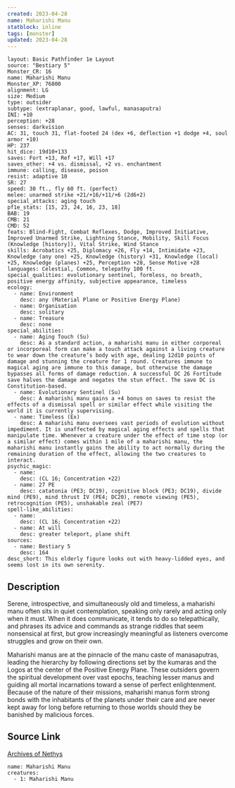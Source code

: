 ```yaml
---
created: 2023-04-28
name: Maharishi Manu
statblock: inline
tags: [monster]
updated: 2023-04-28
---
```

```statblock
layout: Basic Pathfinder 1e Layout
source: "Bestiary 5"
Monster_CR: 16
name: Maharishi Manu
Monster_XP: 76800
alignment: LG
size: Medium
type: outsider
subtype: (extraplanar, good, lawful, manasaputra)
INI: +10
perception: +28
senses: darkvision
AC: 31, touch 31, flat-footed 24 (dex +6, deflection +1 dodge +4, soul armor +10)
HP: 237
hit_dice: 19d10+133
saves: Fort +13, Ref +17, Will +17
saves_other: +4 vs. dismissal, +2 vs. enchantment
immune: calling, disease, poison
resist: adaptive 10
SR: 27
speed: 30 ft., fly 60 ft. (perfect)
melee: unarmed strike +21/+16/+11/+6 (2d6+2)
special_attacks: aging touch
pf1e_stats: [15, 23, 24, 16, 23, 18]
BAB: 19
CMB: 21
CMD: 52
feats: Blind-Fight, Combat Reflexes, Dodge, Improved Initiative, Improved Unarmed Strike, Lightning Stance, Mobility, Skill Focus (Knowledge [history]), Vital Strike, Wind Stance
skills: Acrobatics +25, Diplomacy +26, Fly +14, Intimidate +23, Knowledge (any one) +25, Knowledge (history) +31, Knowledge (local) +25, Knowledge (planes) +25, Perception +28, Sense Motive +28
languages: Celestial, Common, telepathy 100 ft.
special_qualities: evolutionary sentinel, formless, no breath, positive energy affinity, subjective appearance, timeless
ecology:
  - name: Environment
    desc: any (Material Plane or Positive Energy Plane)
  - name: Organisation
    desc: solitary
  - name: Treasure
    desc: none
special_abilities:
  - name: Aging Touch (Su)
    desc: As a standard action, a maharishi manu in either corporeal or incorporeal form can make a touch attack against a living creature to wear down the creature’s body with age, dealing 12d10 points of damage and stunning the creature for 1 round. Creatures immune to magical aging are immune to this damage, but otherwise the damage bypasses all forms of damage reduction. A successful DC 26 Fortitude save halves the damage and negates the stun effect. The save DC is Constitution-based.
  - name: Evolutionary Sentinel (Su)
    desc: A maharishi manu gains a +4 bonus on saves to resist the effects of a dismissal spell or similar effect while visiting the world it is currently supervising.
  - name: Timeless (Ex)
    desc: A maharishi manu oversees vast periods of evolution without impediment. It is unaffected by magical aging effects and spells that manipulate time. Whenever a creature under the effect of time stop (or a similar effect) comes within 1 mile of a maharishi manu, the maharishi manu instantly gains the ability to act normally during the remaining duration of the effect, allowing the two creatures to interact.
psychic_magic:
  - name:
    desc: (CL 16; Concentration +22)
  - name: 27 PE
    desc: catatonia (PE3; DC19), cognitive block (PE3; DC19), divide mind (PE9), mind thrust IV (PE4; DC20), remote viewing (PE5), retrocognition (PE5), unshakable zeal (PE7)
spell-like_abilities:
  - name:
    desc: (CL 16; Concentration +22)
  - name: At will
    desc: greater teleport, plane shift
sources:
  - name: Bestiary 5
    desc: 164
desc_short: This elderly figure looks out with heavy-lidded eyes, and seems lost in its own serenity.
```
## Description
Serene, introspective, and simultaneously old and timeless, a maharishi manu often sits in quiet contemplation, speaking only rarely and acting only when it must. When it does communicate, it tends to do so telepathically, and phrases its advice and commands as strange riddles that seem nonsensical at first, but grow increasingly meaningful as listeners overcome struggles and grow on their own.

 Maharishi manus are at the pinnacle of the manu caste of manasaputras, leading the hierarchy by following directions set by the kumaras and the Logos at the center of the Positive Energy Plane. These outsiders govern the spiritual development over vast epochs, teaching lesser manus and guiding all mortal incarnations toward a sense of perfect enlightenment. Because of the nature of their missions, maharishi manus form strong bonds with the inhabitants of the planets under their care and are never kept away for long before returning to those worlds should they be banished by malicious forces.
## Source Link
[Archives of Nethys](https://aonprd.com/MonsterDisplay.aspx?ItemName=Maharishi%20Manu)
```encounter-table
name: Maharishi Manu
creatures:
  - 1: Maharishi Manu
```
